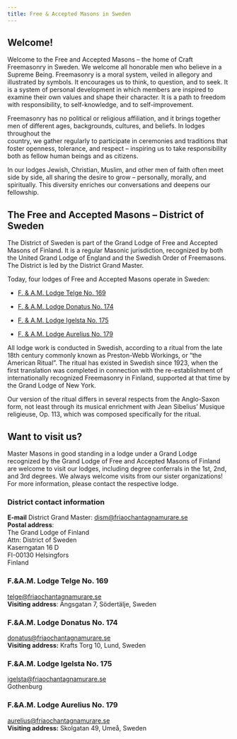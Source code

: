 ```yaml
---
title: Free & Accepted Masons in Sweden
---
```

## Welcome!

Welcome to the Free and Accepted Masons – the home of Craft Freemasonry in Sweden. We welcome all honorable men who believe in a Supreme Being. Freemasonry is a moral system, veiled in allegory and illustrated by symbols. It encourages us to think, to question, and to seek. It is a system of personal development in which members are inspired to examine their own values and shape their character. It is a path to freedom with responsibility, to self-knowledge, and to self-improvement.

Freemasonry has no political or religious affiliation, and it brings together men of different ages, backgrounds, cultures, and beliefs. In lodges throughout the  
country, we gather regularly to participate in ceremonies and traditions that  
foster openness, tolerance, and respect – inspiring us to take responsibility  
both as fellow human beings and as citizens.

In our lodges Jewish, Christian, Muslim, and other men of faith often meet side by side, all sharing the desire to grow – personally, morally, and spiritually. This diversity enriches our conversations and deepens our fellowship.

## The Free and Accepted Masons – District of Sweden

The District of Sweden is part of the Grand Lodge of Free and Accepted Masons of Finland. It is a regular Masonic jurisdiction, recognized by both the United Grand Lodge of England and the Swedish Order of Freemasons. The District is led by the District Grand Master.

Today, four lodges of Free and Accepted Masons operate in Sweden:

*   [F. & A.M. Lodge Telge No. 169](/fnam/loger/telge)
    
*   [F. & A.M. Lodge Donatus No. 174](/fnam/loger/donatus)
    
*   [F. & A.M. Lodge Igelsta No. 175](/fnam/loger/igelsta)
    
*   [F. & A.M. Lodge Aurelius No. 179](/fnam/loger/aurelius)
    

All lodge work is conducted in Swedish, according to a ritual from the late 18th century commonly known as Preston-Webb Workings, or “the American Ritual”. The ritual has existed in Swedish since 1923, when the first translation was completed in connection with the re-establishment of internationally recognized Freemasonry in Finland, supported at that time by the Grand Lodge of New York.

Our version of the ritual differs in several respects from the Anglo-Saxon form, not least through its musical enrichment with Jean Sibelius’ Musique religieuse, Op. 113, which was composed specifically for the ritual.

## Want to visit us?

Master Masons in good standing in a lodge under a Grand Lodge recognized by the Grand Lodge of Free and Accepted Masons of Finland are welcome to visit our lodges, including degree conferrals in the 1st, 2nd, and 3rd degrees. We always welcome visits from our sister organizations! For more information, please contact the respective lodge.

### District contact information

**E-mail** District Grand Master: [dism@friaochantagnamurare.se](mailto:dism@friaochantagnamurare.se)  
**Postal address**:  
The Grand Lodge of Finland  
Attn: District of Sweden  
Kaserngatan 16 D  
FI-00130 Helsingfors  
Finland

### F.&A.M. Lodge Telge No. 169

[telge@friaochantagnamurare.se](mailto:telge@friaochantagnamurare.se)  
**Visiting address**: Ängsgatan 7, Södertälje, Sweden

### F.&A.M. Lodge Donatus No. 174

[donatus@friaochantagnamurare.se](mailto:donatus@friaochantagnamurare.se)  
**Visiting address:** Krafts Torg 10, Lund, Sweden

### F.&A.M. Lodge Igelsta No. 175

[igelsta@friaochantagnamurare.se](mailto:igelsta@friaochantagnamurare.se)  
Gothenburg 

### F.&A.M. Lodge Aurelius No. 179

[aurelius@friaochantagnamurare.se](mailto:aurelius@friaochantagnamurare.se)  
**Visiting address:** Skolgatan 49, Umeå, Sweden